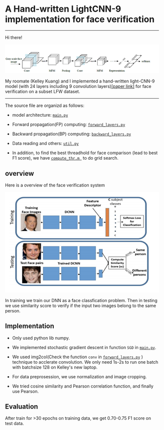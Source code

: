 # A Hand-written LightCNN-9 implementation for face verification
---

Hi there! 

![](./figures/lightCNN9.png)

My roomate (Kelley Kuang) and I implemented a hand-written light-CNN-9 model (with 24 layers including 9 convolution layers)[[paper link]](https://arxiv.org/abs/1511.02683) for face verification on a subset LFW dataset. 

---
The source file are organizd as follows:  

+ model architecture: [`main.py`](./main.py) 

+ Forward propagation(FP) computing: [`forward_layers.py`](./forward_layers.py) 

+ Backward propagation(BP) computing: [`backward_layers.py`](./backward_layers.py) 

+ Data reading and others: [`util.py`](./util.py) 

+ In addition, to find the best threadhold for face comparison (lead to best F1 score), we have [`compute_thr.m `](./compute_thr.m) to do grid search. 


## overview
Here is a overview of the face verification system

![](./figures/system.png)

In training we train our DNN as a face classfication problem. Then in testing we use similarity score to verify if the input two images belong to the same person. 

## Implementation 

+ Only used python lib numpy.

+ We implemented stochastic gradient descent in function `SGD` in [`main.py`](./main.py). 

+ We used img2col(Check the function `conv` in [`forward_layers.py`](./forward_layers.py) ) technique to acclerate convolution. We only need 1s-2s to run one batch with batchsize 128 on Kelley's new laptop.

+ For data preprosession, we use normalization and image cropping. 

+ We tried cosine similarity and Pearson correlation function, and finally use Pearson.

## Evaluation

After train for >30 epochs on training data, we get 0.70-0.75 F1 score on test data.  

